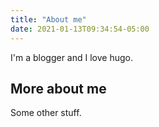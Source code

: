```yaml
---
title: "About me"
date: 2021-01-13T09:34:54-05:00
---
```


I'm a blogger and I love hugo.

## More about me

Some other stuff.


